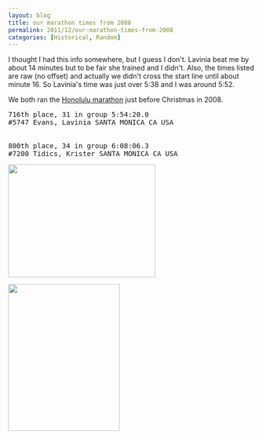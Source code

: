 ```yaml
---
layout: blog
title: our marathon times from 2008
permalink: 2011/12/our-marathon-times-from-2008
categories: [Historical, Random]
---
```


I thought I had this info somewhere, but I guess I don't. Lavinia beat me by about 14 minutes but to be fair she trained and I didn't. Also, the times listed are raw (no offset) and actually we didn't cross the start line until about minute 16. So Lavinia's time was just over 5:38 and I was around 5:52.


We both ran the <a href="http://www.honolulumarathon.org/" target="_blank">Honolulu marathon</a> just before Christmas in 2008.
<pre>
716th place, 31 in group 5:54:20.0
#5747 Evans, Lavinia SANTA MONICA CA USA
  

800th place, 34 in group 6:08:06.3
#7200 Tidics, Krister SANTA MONICA CA USA
</pre>

<a href="http://blog.kristeraxel.com/wp-content/uploads/2011/12/Scan-111150000.jpg"><img src="http://blog.kristeraxel.com/wp-content/uploads/2011/12/Scan-111150000-e1323656869340-300x230.jpg" alt="" title="Scan 111150000" width="300" height="230" class="aligncenter size-medium wp-image-1567" /></a>

<a href="http://blog.kristeraxel.com/wp-content/uploads/2011/12/CCF13012009_00002.jpg"><img src="http://blog.kristeraxel.com/wp-content/uploads/2011/12/CCF13012009_00002-227x300.jpg" alt="" title="CCF13012009_00002" width="227" height="300" class="aligncenter size-medium wp-image-1568" /></a>
